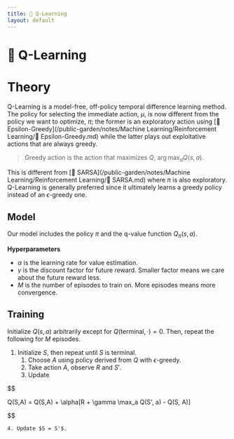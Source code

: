 ```yaml
---
title: 🔭 Q-Learning
layout: default
---
```


# 🔭 Q-Learning

# Theory
Q-Learning is a model-free, off-policy temporal difference learning method. The policy for selecting the immediate action, $\mu$, is now different from the policy we want to optimize, $\pi$; the former is an exploratory action using [🧧 Epsilon-Greedy](/public-garden/notes/Machine Learning/Reinforcement Learning/🧧 Epsilon-Greedy.md) while the latter plays out exploitative actions that are always greedy.

> Greedy action is the action that maximizes $Q$, $\arg\max_a Q(s, a)$.

This is different from [🧭 SARSA](/public-garden/notes/Machine Learning/Reinforcement Learning/🧭 SARSA.md) where $\pi$ is also exploratory. Q-Learning is generally preferred since it ultimately learns a greedy policy instead of an $\epsilon$-greedy one.

## Model
Our model includes the policy $\pi$ and the q-value function $Q_{\pi}(s, a)$.

**Hyperparameters**
- $\alpha$ is the learning rate for value estimation.
- $\gamma$ is the discount factor for future reward. Smaller factor means we care about the future reward less.
- $M$ is the number of episodes to train on. More episodes means more convergence.

## Training
Initialize $Q(s,a)$ arbitrarily except for $Q(\text{terminal}, \cdot) = 0$. Then, repeat the following for $M$ episodes.
1. Initialize $S$, then repeat until $S$ is terminal.
	1. Choose $A$ using policy derived from $Q$ with $\epsilon$-greedy.
	2. Take action $A$, observe $R$ and $S'$.
	3. Update 

$$

Q(S,A) = Q(S,A) + \alpha[R + \gamma \max_a Q(S', a) - Q(S, A)]

$$

	4. Update $S = S'$.